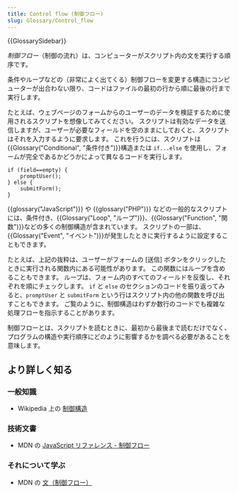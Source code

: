 ```yaml
---
title: Control flow (制御フロー)
slug: Glossary/Control_flow
---
```


{{GlossarySidebar}}

_制御フロー_（制御の流れ）は、コンピューターがスクリプト内の文を実行する順序です。

条件やループなどの（非常によく出てくる）制御フローを変更する構造にコンピューターが出合わない限り、コードはファイルの最初の行から順に最後の行まで実行します。

たとえば、ウェブページのフォームからのユーザーのデータを検証するために使用されるスクリプトを想像してみてください。 スクリプトは有効なデータを送信しますが、ユーザーが必要なフィールドを空のままにしておくと、スクリプトはそれを入力するように要求します。 これを行うには、スクリプトは{{Glossary("Conditional", "条件付き")}}構造または `if...else` を使用し、フォームが完全であるかどうかによって異なるコードを実行します。

```
if (field==empty) {
    promptUser();
} else {
    submitForm();
}
```

{{glossary("JavaScript")}} や {{glossary("PHP")}} などの一般的なスクリプトには、条件付き、{{Glossary("Loop", "ループ")}}、{{Glossary("Function", "関数")}}などの多くの制御構造が含まれています。 スクリプトの一部は、{{Glossary("Event", "イベント")}}が発生したときに実行するように設定することもできます。

たとえば、上記の抜粋は、ユーザーがフォームの \[送信] ボタンをクリックしたときに実行される関数内にある可能性があります。 この関数にはループを含めることもできます。 ループは、フォーム内のすべてのフィールドを反復し、それぞれを順にチェックします。 `if` と `else` のセクションのコードを振り返ってみると、`promptUser` と `submitForm` という行はスクリプト内の他の関数を呼び出すこともできます。 ご覧のように、制御構造はわずか数行のコードでも複雑な処理フローを指示することがあります。

制御フローとは、スクリプトを読むときに、最初から最後まで読むだけでなく、プログラムの構造や実行順序にどのように影響するかを調べる必要があることを意味します。

## より詳しく知る

### 一般知識

- Wikipedia 上の [制御構造](https://ja.wikipedia.org/wiki/制御構造)

### 技術文書

- MDN の [JavaScript リファレンス - 制御フロー](/ja/docs/Web/JavaScript/Reference#Control_flow)

### それについて学ぶ

- MDN の [文（制御フロー）](/ja/docs/Web/JavaScript/Guide/Statements)
